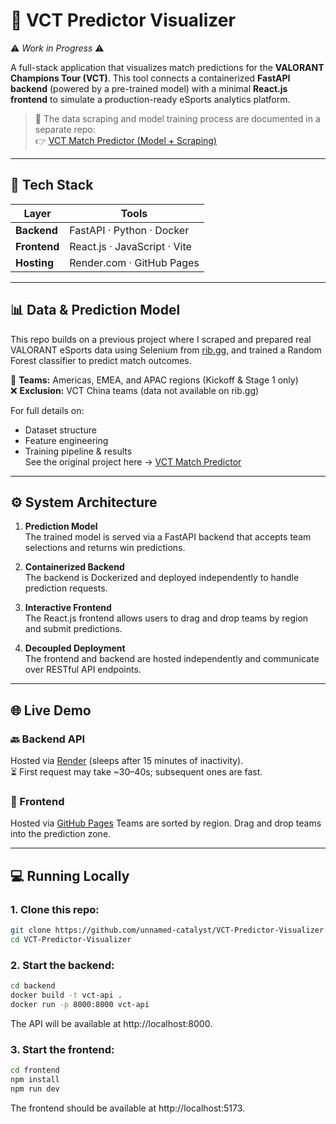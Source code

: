 # 🧠 VCT Predictor Visualizer

⚠️ *Work in Progress* ⚠️

A full-stack application that visualizes match predictions for the **VALORANT Champions Tour (VCT)**. This tool connects a containerized **FastAPI backend** (powered by a pre-trained model) with a minimal **React.js frontend** to simulate a production-ready eSports analytics platform.

> 🔗 The data scraping and model training process are documented in a separate repo:  
> 👉 [VCT Match Predictor (Model + Scraping)](https://github.com/unnamed-catalyst/VCT-Match-Predictor)

---

## 🔧 Tech Stack

<div align="center">

| Layer       | Tools                             |
|-------------|-----------------------------------|
| **Backend** | FastAPI · Python · Docker         |
| **Frontend**| React.js · JavaScript · Vite      |
| **Hosting** | Render.com · GitHub Pages         |

</div>

---

## 📊 Data & Prediction Model

This repo builds on a previous project where I scraped and prepared real VALORANT eSports data using Selenium from [rib.gg](https://www.rib.gg/), and trained a Random Forest classifier to predict match outcomes.

📌 **Teams:** Americas, EMEA, and APAC regions (Kickoff & Stage 1 only)  
❌ **Exclusion:** VCT China teams (data not available on rib.gg)

For full details on:
- Dataset structure  
- Feature engineering  
- Training pipeline & results  
See the original project here → [VCT Match Predictor](https://github.com/unnamed-catalyst/VCT-Match-Predictor)

---

## ⚙️ System Architecture

1. **Prediction Model**  
   The trained model is served via a FastAPI backend that accepts team selections and returns win predictions.

2. **Containerized Backend**  
   The backend is Dockerized and deployed independently to handle prediction requests.

3. **Interactive Frontend**  
   The React.js frontend allows users to drag and drop teams by region and submit predictions.

4. **Decoupled Deployment**  
   The frontend and backend are hosted independently and communicate over RESTful API endpoints.

---

## 🌐 Live Demo

### 🔙 Backend API  
Hosted via [Render](https://vct-predictor-visualizer.onrender.com/docs) (sleeps after 15 minutes of inactivity).  
⏳ First request may take ~30–40s; subsequent ones are fast.

### 🔮 Frontend 
Hosted via [GitHub Pages](https://unnamed-catalyst.github.io/VCT-Predictor-Visualizer/) 
Teams are sorted by region. Drag and drop teams into the prediction zone.

---

## 💻 Running Locally

### 1. Clone this repo:
```bash
git clone https://github.com/unnamed-catalyst/VCT-Predictor-Visualizer.git
cd VCT-Predictor-Visualizer
```

### 2. Start the backend:

```bash
cd backend
docker build -t vct-api .
docker run -p 8000:8000 vct-api
```
The API will be available at http://localhost:8000.

### 3. Start the frontend:

```bash
cd frontend
npm install
npm run dev
```
The frontend should be available at http://localhost:5173.







